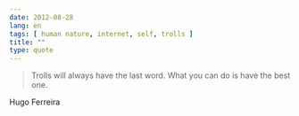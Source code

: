 ```yaml
---
date: 2012-08-28
lang: en
tags: [ human nature, internet, self, trolls ]
title: ""
type: quote
---
```


> Trolls will always have the last word. What you can do is have the
> best one.

Hugo Ferreira

